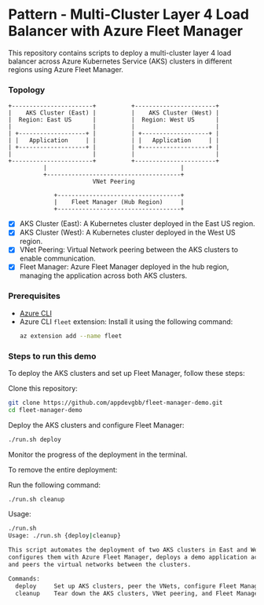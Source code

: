 # Pattern - Multi-Cluster Layer 4 Load Balancer with Azure Fleet Manager

This repository contains scripts to deploy a multi-cluster layer 4 load balancer across Azure Kubernetes Service (AKS) clusters in different regions using Azure Fleet Manager.

### Topology

```
+-----------------------+          +-----------------------+
|    AKS Cluster (East) |          |    AKS Cluster (West) |
|  Region: East US      |          |  Region: West US      |
|                       |          |                       |
| +-------------------+ |          | +-------------------+ |
| |   Application     | |          | |   Application     | |
| +-------------------+ |          | +-------------------+ |
|                       |          |                       |
+-----------------------+          +-----------------------+
          |                                      |
          +--------------------------------------+
                        VNet Peering

             +-----------------------------------+
             |    Fleet Manager (Hub Region)     |
             +-----------------------------------+
```

- [x] AKS Cluster (East): A Kubernetes cluster deployed in the East US region.
- [x] AKS Cluster (West): A Kubernetes cluster deployed in the West US region.
- [x] VNet Peering: Virtual Network peering between the AKS clusters to enable communication.
- [x] Fleet Manager: Azure Fleet Manager deployed in the hub region, managing the application across both AKS clusters.

### Prerequisites

- [Azure CLI](https://docs.microsoft.com/en-us/cli/azure/install-azure-cli)
- Azure CLI `fleet` extension: Install it using the following command:
   ```bash
   az extension add --name fleet
  ```
### Steps to run this demo

To deploy the AKS clusters and set up Fleet Manager, follow these steps:

Clone this repository:

```bash
git clone https://github.com/appdevgbb/fleet-manager-demo.git
cd fleet-manager-demo
```

Deploy the AKS clusters and configure Fleet Manager:
```bash
./run.sh deploy
```

Monitor the progress of the deployment in the terminal.

To remove the entire deployment:

Run the following command:
```bash
./run.sh cleanup
```
Usage:

```bash
./run.sh 
Usage: ./run.sh {deploy|cleanup}

This script automates the deployment of two AKS clusters in East and West US regions,
configures them with Azure Fleet Manager, deploys a demo application across both clusters,
and peers the virtual networks between the clusters.

Commands:
  deploy     Set up AKS clusters, peer the VNets, configure Fleet Manager, and deploy the demo application.
  cleanup    Tear down the AKS clusters, VNet peering, and Fleet Manager resources.
```
